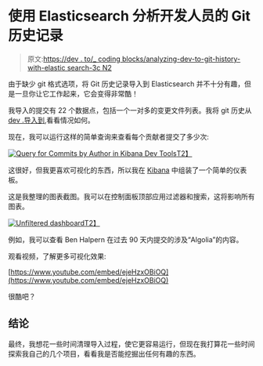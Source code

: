 # 使用 Elasticsearch 分析开发人员的 Git 历史记录

> 原文:[https://dev . to/_ coding blocks/analyzing-dev-to-git-history-with-elastic search-3c N2](https://dev.to/_codingblocks/analyzing-dev-to-git-history-with-elasticsearch-3cn2)

由于缺少 git 格式选项，将 Git 历史记录导入到 Elasticsearch 并不十分有趣，但是一旦你让它工作起来，它会变得非常酷！

我导入的提交有 22 个数据点，包括一个一对多的变更文件列表。我将 git 历史从 [dev .导入到](https://github.com/thepracticaldev/dev.to),看看情况如何。

现在，我可以运行这样的简单查询来查看每个贡献者提交了多少次:

[![Query for Commits by Author in Kibana Dev Tools](../Images/fd27d76d6e95ded96d7b660daf4af571.png)T2】](https://res.cloudinary.com/practicaldev/image/fetch/s--RHH3HIM6--/c_limit%2Cf_auto%2Cfl_progressive%2Cq_auto%2Cw_880/https://analytics.codingblocks.net/img/devtools.png)

这很好，但我更喜欢可视化的东西，所以我在 [Kibana](https://www.elastic.co/products/kibana) 中组装了一个简单的仪表板。

这是我整理的图表截图。我可以在控制面板顶部应用过滤器和搜索，这将影响所有图表。

[![Unfiltered dashboard](../Images/8242fa9046bad895099f81cc2e6c63e0.png "Unfiltered dashboard")T2】](https://res.cloudinary.com/practicaldev/image/fetch/s--AeZ5L_ZS--/c_limit%2Cf_auto%2Cfl_progressive%2Cq_auto%2Cw_880/https://analytics.codingblocks.net/img/kibana-1.png)

例如，我可以查看 Ben Halpern 在过去 90 天内提交的涉及“Algolia”的内容。

观看视频，了解更多可视化效果:

[https://www.youtube.com/embed/ejeHzxOBiOQ](https://www.youtube.com/embed/ejeHzxOBiOQ)

很酷吧？

## [](#conclusion)结论

最终，我想花一些时间清理导入过程，使它更容易运行，但现在我打算花一些时间探索我自己的几个项目，看看我是否能挖掘出任何有趣的东西。